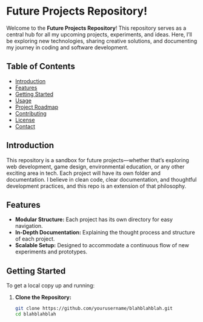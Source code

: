 # Future Projects Repository!

Welcome to the **Future Projects Repository**! This repository serves as a central hub for all my upcoming projects, experiments, and ideas. Here, I’ll be exploring new technologies, sharing creative solutions, and documenting my journey in coding and software development.

## Table of Contents

- [Introduction](#introduction)
- [Features](#features)
- [Getting Started](#getting-started)
- [Usage](#usage)
- [Project Roadmap](#project-roadmap)
- [Contributing](#contributing)
- [License](#license)
- [Contact](#contact)

## Introduction

This repository is a sandbox for future projects—whether that’s exploring web development, game design, environmental education, or any other exciting area in tech. Each project will have its own folder and documentation. I believe in clean code, clear documentation, and thoughtful development practices, and this repo is an extension of that philosophy.

## Features

- **Modular Structure:** Each project has its own directory for easy navigation.
- **In-Depth Documentation:** Explaining the thought process and structure of each project.
- **Scalable Setup:** Designed to accommodate a continuous flow of new experiments and prototypes.

## Getting Started

To get a local copy up and running:

1. **Clone the Repository:**
   ```bash
   git clone https://github.com/yourusername/blahblahblah.git
   cd blahblahblah
